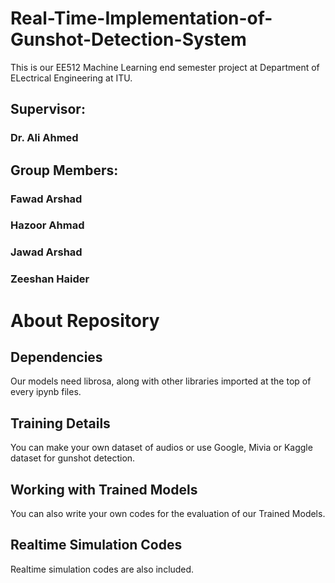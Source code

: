 # Real-Time-Implementation-of-Gunshot-Detection-System
This is our EE512 Machine Learning end semester project at Department of ELectrical Engineering at ITU.
## Supervisor:
### Dr. Ali Ahmed
## Group Members:
### Fawad Arshad
### Hazoor Ahmad
### Jawad Arshad
### Zeeshan Haider
# About Repository
## Dependencies
Our models need librosa, along with other libraries imported at the top of every ipynb files.
## Training Details
You can make your own dataset of audios or use Google, Mivia or Kaggle dataset for gunshot detection.
## Working with Trained Models
You can also write your own codes for the evaluation of our Trained Models.
## Realtime Simulation Codes
Realtime simulation codes are also included.
